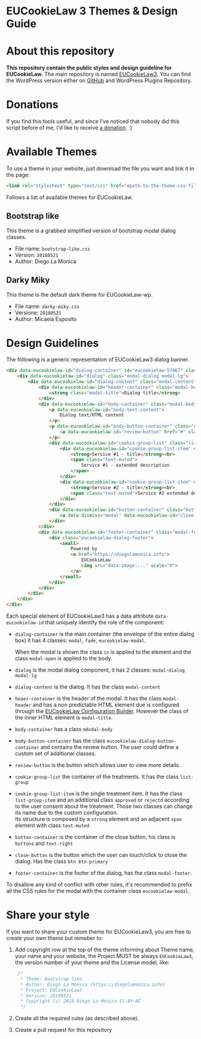 # EUCookieLaw 3 Themes & Design Guide
# About this repository

**This repository contain the public styles and design guideline for EUCookieLaw.** 
The main repository is named [EUCookieLaw3](https://github.com/diegolamonica/EUCookieLaw3).
You can find the WordPress version either on [GitHub](https://github.com/diegolamonica/EUCookieLaw3-wp) 
and WordPress Plugins Repository.

# Donations

If you find this tools useful, and since I've noticed that nobody did this script before of me,
I'd like to receive [a donation](https://www.paypal.com/cgi-bin/webscr?cmd=_donations&business=me%40diegolamonica%2einfo&lc=IT&item_name=EU%20Cookie%20Law%203%20Themes&no_note=0&currency_code=EUR&bn=PP%2dDonationsBF%3abtn_donateCC_LG%2egif%3aNonHostedGuest). :)

# Available Themes

To use a theme in your website, just download the file you want and link it in the page:

```html
<link rel="stylesheet" type="text/css" href="<path-to-the-theme-css-file.css>" />
```

Follows a list of available themes for EUCookieLaw.

## Bootstrap like
This theme is a grabbed simplified version of bootstrap modal dialog classes.

* File name: `bootstrap-like.css`
* Version: `20180521`   
* Author: Diego La Monica

## Darky Miky
This theme is the default dark theme for EUCookieLaw-wp.

* File name: `darky-miky.css`
* Versione: `20180521`
* Author: Micaela Esposito

# Design Guidelines

The following is a generic representation of EUCookieLaw3 dialog banner.

```html
<div data-eucookielaw-id="dialog-container" id="eucookielaw-57867" class="modal fade eucookielaw-modal in" style="display: block;">
	<div data-eucookielaw-id="dialog" class="modal-dialog modal-lg">
		<div data-eucookielaw-id="dialog-content" class="modal-content">
			<div data-eucookielaw-id="header-container" class="modal-header">
				<strong class="modal-title">Dialog title</strong>
			</div>
			<div data-eucookielaw-id="body-container" class="modal-body">
				<p data-eucookielaw-id="body-text-content">
					Dialog text/HTML content
				</p>
				<p data-eucookielaw-id="body-button-container" class="eucokielaw-dialog-button-container">
					<a data-eucookielaw-id="review-button" href="#" class="btn btn-default btn-block ">Review consents</a>
				</p>
				<div data-eucookielaw-id="cookie-group-list" class="list-group">
					<div data-eucookielaw-id="cookie-group-list-item" class="list-group-item rejected" data-group="service-1">
						<strong>Service #1 - title</strong><br>
						<span class="text-muted">
							Service #1 - extended description
						</span>
					</div>
					<div data-eucookielaw-id="cookie-group-list-item" class="list-group-item rejected" data-group="service-2">
						<strong>Service #2 - title</strong><br>
						<span class="text-muted">Service #2 extended description</span>
					</div>
				</div>
				<div data-eucookielaw-id="button-container" class="buttons text-right">
					<a data-dismiss="modal" data-eucookielaw-id="close-button" href="#" class="btn btn-primary">Done</a>
				</div>
			</div>
			<div data-eucookielaw-id="footer-container" class="modal-footer">
				<div class="eucookielaw-dialog-footer">
					<small>
						Powered by 
						<a href="https://diegolamonica.info">
							EUCookieLaw 
							<img src="data:image:..." scale="0">
						</a>
					</small>
				</div>
			</div>
		</div>
	</div>
</div>
```

Each special element of EUCookieLaw3 has a data attribute `data-eucookielaw-id` that uniquely identify the role of
the component:
* `dialog-container` is the main container (the envelope of the entire dialog box)
  it has 4 classes: `modal`, `fade`, `eucookielaw-modal`.
  
  When the modal is shown the class `in` is applied to the element and the class `modal-open` is applied to the body. 
  
* `dialog` is the modal dialog component, it has 2 classes: `modal-dialog` `modal-lg`

* `dialog-content` is the dialog. It has the class `modal-content`

* `heaer-container` is the header of the modal. It has the class `modal-header` and has a non predictable HTML element 
  due is configured through the [EUCookieLaw Configuration Builder](https://diegolamonica.info/tools/eucookielaw/builder/). However the class of the inner HTML element is
  `modal-title`.
   
* `body-container` has a class `mdodal-body`

* `body-button-container` has the class `eucookielaw-dialog-button-container` and contains the review button. The 
  user could define a custom set of additional classes.
  
* `review-button` is the button which allows user to view more details.

* `cookie-group-list` the container of the treatments. It has the class `list-group`
* `cookie-group-list-item` is the single treatment item. It has the class `list-group-item` and an additional class 
  `approved` or `rejectd` according to the user consent about the treatment. Those two classes can change its name 
  due to the custom configuration.  
  Its structure is composed by a `strong` element and an adjacent `span` element with class `text-muted`
* `button-container` is the container of the close button, his class is `buttons` and `text-right`  
* `close-button` is the button which the user can touch/click to close the dialog. Has the class `btn btn-primary`
* `footer-container` is the footer of the dialog, has the class `modal-footer`.

To disallow any kind of conflict with other rules, it's recommended to prefix all the CSS rules for the modal with 
the container class `eucookielaw-modal`.

# Share your style 

If you want to share your custom theme for EUCookieLaw3, you are free to create your own theme but remeber to:

1. Add copyright row at the top of the theme informing about Theme name, your name and your website, the Project MUST be always `EUCookieLaw3`, the version number of your theme and the License model, like:
   ```css
    /*
     * Theme: Bootstrap-like
     * Author: Diego La Monica (https://diegolamonica.info)
     * Project: EUCookieLaw3
     * Version: 20180521
     * Copyright (c) 2018 Diego La Monica CC-BY-NC
     */
	``` 
2. Create all the required rules (as described above).

3. Create a pull request for this repository